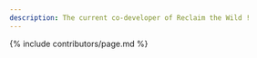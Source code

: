 ```yaml
---
description: The current co-developer of Reclaim the Wild !
---
```

{% include contributors/page.md %}
 
